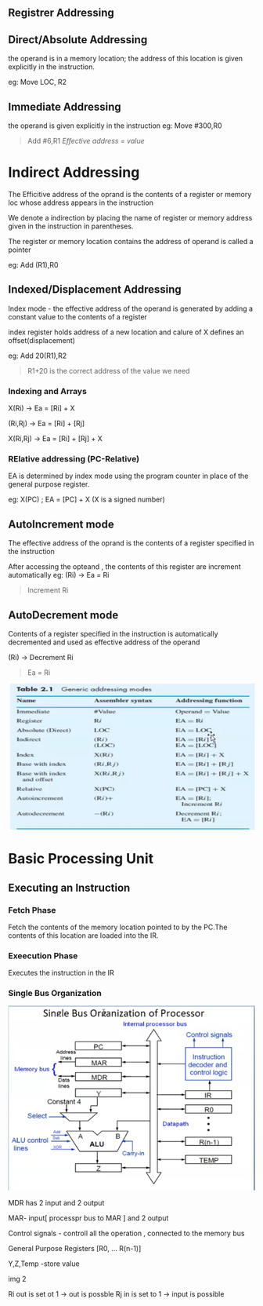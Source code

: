 ## Registrer Addressing

## Direct/Absolute Addressing

the operand is in a memory location; the address of this location is given explicitly in the instruction.

eg: Move LOC, R2

## Immediate Addressing 

the operand is given explicitly in the instruction
eg: Move #300,R0
> Add #6,R1
> _Effective address = value_

# Indirect Addressing

The Efficitive  address of the oprand is the contents of a register or memory loc whose address appears in the instruction

We denote a indirection by placing the name of register or memory address given in the instruction in parentheses.

The register or memory location contains the address of operand is called a pointer

eg: Add (R1),R0

## Indexed/Displacement Addressing

Index mode - the effective address of the operand is generated by adding a constant value to the contents of a register

index register holds address of a new location and calure of X defines an offset(displacement)

eg: Add 20(R1),R2

> R1+20 is the correct address of the value we need

### Indexing and Arrays

X(Ri) -> Ea = [Ri] + X

(Ri,Rj) -> Ea = [Ri] + [Rj]

X(Ri,Rj) -> Ea = [Ri] + [Rj] + X

### RElative addressing (PC-Relative)

EA is determined by index mode  using the program counter in place of the general purpose register.

eg: X(PC) ; EA = [PC] + X (X is a signed number)

## AutoIncrement mode

The effective address of the oprand is the contents of a register specified in the instruction

After accessing the opteand , the contents of this register are increment automatically
eg: (Ri) -> Ea = Ri

> Increment Ri

## AutoDecrement mode

Contents of a register specified in the instruction is automatically decremented and used as effective address of the operand

(Ri) -> Decrement Ri

> Ea = Ri

![EffectiveAddressing](./img/EffectiveAddressing.png)




# Basic Processing Unit

## Executing an Instruction

### Fetch Phase

Fetch the contents of the memory location pointed to by the PC.The contents of this location are loaded into the IR.


### Exeecution Phase

Executes the instruction in the IR

### Single Bus Organization

![singlebusOrganization](./img/singlebusOrganization.png)

MDR has 2 input and 2 output

MAR- input[ processpr bus to MAR ] and 2 output

Control signals - controll all the operation , connected to the memory bus

General Purpose Registers [R0, ... R(n-1)]

Y,Z,Temp -store value


img 2 

Ri out is set ot 1 -> out is possble
Rj in is set to 1 -> input is possible 




